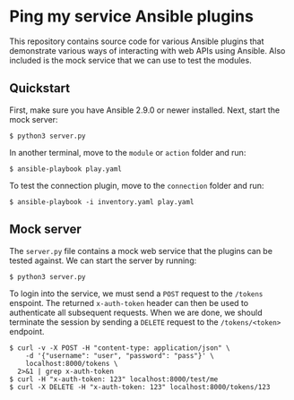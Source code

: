# Ping my service Ansible plugins

This repository contains source code for various Ansible plugins that
demonstrate various ways of interacting with web APIs using Ansible. Also
included is the mock service that we can use to test the modules.


## Quickstart

First, make sure you have Ansible 2.9.0 or newer installed. Next, start the
mock server:

    $ python3 server.py

In another terminal, move to the `module` or `action` folder and run:

    $ ansible-playbook play.yaml

To test the connection plugin, move to the `connection` folder and run:

    $ ansible-playbook -i inventory.yaml play.yaml


## Mock server

The `server.py` file contains a mock web service that the plugins can be
tested against. We can start the server by running:

    $ python3 server.py

To login into the service, we must send a `POST` request to the `/tokens`
enspoint. The returned `x-auth-token` header can then be used to authenticate
all subsequent requests. When we are done, we should terminate the session by
sending a `DELETE` request to the `/tokens/<token>` endpoint.

    $ curl -v -X POST -H "content-type: application/json" \
        -d '{"username": "user", "password": "pass"}' \
        localhost:8000/tokens \
      2>&1 | grep x-auth-token
    $ curl -H "x-auth-token: 123" localhost:8000/test/me
    $ curl -X DELETE -H "x-auth-token: 123" localhost:8000/tokens/123
